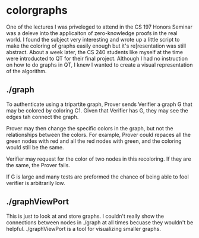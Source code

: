 # colorgraphs

One of the lectures I was priveleged to attend in the CS 197 Honors Seminar was a deleve into the applicaiton of zero-knowledge proofs in the real world.
I found the subject very interesting and wrote up a little script to make the coloring of graphs easily enough but it's re[resentation was still abstract.
About a week later, the CS 240 students like myself at the time were introducted to QT for their final project.
Although I had no instruction on how to do graphs in QT, I knew I wanted to create a visual representation of the algorithm.

## ./graph

To authenticate using a tripartite graph, Prover sends Verifier a graph G that may be colored by coloring C1.
Given that Verifier has G, they may see the edges tah connect the graph.

Prover may then change the specific colors in the graph, but not the relationships between the colors.
For example, Prover could repaces all the green nodes with red and all the red nodes with green, and the coloring would still be the same.

Verifier may request for the color of two nodes in this recoloring.
If they are the same, the Prover fails.

If G is large and many tests are preformed the chance of being able to fool verifier is arbitrarily low.

## ./graphViewPort

This is just to look at and store graphs.
I couldn't really show the connections between nodes in ./graph at all times becuase they wouldn't be helpful.
./graphViewPort is a tool for visualizing smaller graphs.
